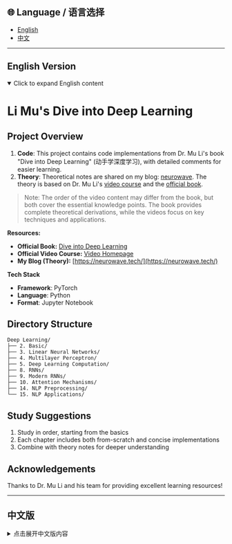 ## 🌐 Language / 语言选择

- [English](#english-version)
- [中文](#中文版)

---

## English Version

<details open>
<summary>Click to expand English content</summary>

# Li Mu's Dive into Deep Learning

## Project Overview

1. **Code**: This project contains code implementations from Dr. Mu Li's book "Dive into Deep Learning" (动手学深度学习), with detailed comments for easier learning.
2. **Theory**: Theoretical notes are shared on my blog: [neurowave](https://neurowave.tech/). The theory is based on Dr. Mu Li's [video course](https://courses.d2l.ai/zh-v2/) and the [official book](https://zh.d2l.ai/chapter_preface/index.html).

> Note: The order of the video content may differ from the book, but both cover the essential knowledge points. The book provides complete theoretical derivations, while the videos focus on key techniques and applications.

**Resources:**
- **Official Book:** [Dive into Deep Learning](https://zh.d2l.ai/chapter_preface/index.html)
- **Official Video Course:** [Video Homepage](https://courses.d2l.ai/zh-v2/)
- **My Blog (Theory):** [https://neurowave.tech/](https://neurowave.tech/)

**Tech Stack**
- **Framework**: PyTorch
- **Language**: Python
- **Format**: Jupyter Notebook

## Directory Structure

```
Deep Learning/
├── 2. Basic/
├── 3. Linear Neural Networks/
├── 4. Multilayer Perceptron/
├── 5. Deep Learning Computation/
├── 8. RNNs/
├── 9. Modern RNNs/
├── 10. Attention Mechanisms/
├── 14. NLP Preprocessing/
└── 15. NLP Applications/
```

## Study Suggestions

1. Study in order, starting from the basics
2. Each chapter includes both from-scratch and concise implementations
3. Combine with theory notes for deeper understanding

## Acknowledgements

Thanks to Dr. Mu Li and his team for providing excellent learning resources!

</details>

---

## 中文版

<details>
<summary>点击展开中文版内容</summary>

# 李沐_手动深度学习

## 内容简介

1. **代码**：本项目包含李沐老师的《动手学深度学习》一书的代码实现，对代码加上了详细的注释，方便学习。
2. **理论**：理论部分笔记分享在我的博客上：[neurowave](https://neurowave.tech/ "访问博客")
理论部分的内容，是根据李沐老师的[视频课程](https://courses.d2l.ai/zh-v2/ "访问视频页面") + [《手动深度学习》](https://zh.d2l.ai/chapter_preface/index.html "访问书") 这本书学习和整理的。

>由于李沐老师的视频内容会和书有顺序差异，但基本覆盖书上重要知识点，书上有理论相关完整推导，视频主要讲重要技术推导和应用。

**资源：**
- **书的官方地址**：[《手动深度学习》](https://zh.d2l.ai/chapter_preface/index.html) 
- **配套视频的官方地址**：[视频主页](https://courses.d2l.ai/zh-v2/) 
- **我的个人博客（理论部分）**：[https://neurowave.tech/](https://neurowave.tech/)

**技术栈**
- **框架**: PyTorch
- **语言**: Python
- **格式**: Jupyter Notebook

## 目录结构

```
Deep Learning/
├── 2. Basic/
├── 3. Linear Neural Networks/
├── 4. Multilayer Perceptron/
├── 5. Deep Learning Computation/
├── 8. RNNs/
├── 9. Modern RNNs/
├── 10. Attention Mechanisms/
├── 14. NLP Preprocessing/
└── 15. NLP Applications/
```

## 学习建议

1. 按照目录顺序学习，从基础知识开始
2. 每个章节都包含从零实现和简洁实现两个版本
3. 建议结合理论笔记一起学习，加深理解

## 致谢

感谢李沐老师及其团队提供的优质学习资源！

</details> 
